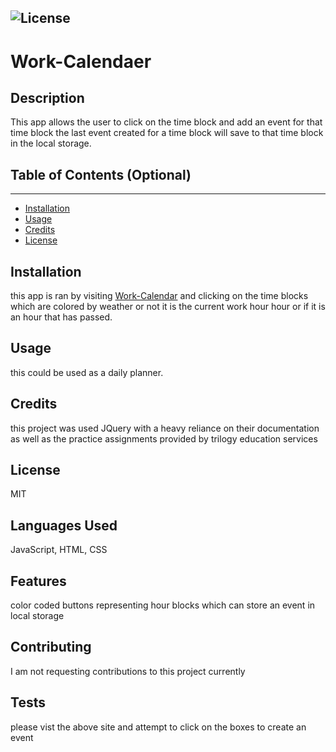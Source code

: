   ![License](https://img.shields.io/badge/license-MIT-green)
  ---
  # Work-Calendaer

  ## Description
  
  This app allows the user to click on the time block and add an event for that time block the last event created for a time block will save to that time block in the local storage.
  
  
  ## Table of Contents (Optional)
  ---
  * [Installation](#installation)
  * [Usage](#usage)
  * [Credits](#credits)
  * [License](#license)
  
  
  ## Installation
  
  this app is ran by visiting [Work-Calendar](https://davidsackett14.github.io/Work-Calendar/) and clicking on the time blocks which are colored by weather or not it is the current work hour hour or if it is an hour that has passed.
  
  
  ## Usage 
  
  this could be used as a daily planner.
  
  
  ## Credits
  
  this project was used JQuery with a heavy reliance on their documentation as well as the practice assignments provided by trilogy education services
  
  
  ## License
  
  MIT
  
  
  ## Languages Used

  JavaScript, HTML, CSS

  ## Features
  
  color coded buttons representing hour blocks which can store an event in local storage
  
  ## Contributing
  
  I am not requesting contributions to this project currently 
  
  ## Tests
  
  please vist the above site and attempt to click on the boxes to create an event
  
 
